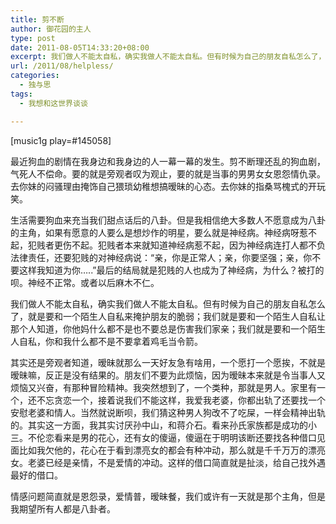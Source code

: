 ```yaml
---
title: 剪不断
author: 御花园的主人
type: post
date: 2011-08-05T14:33:20+08:00
excerpt: 我们做人不能太自私，确实我做人不能太自私。但有时候为自己的朋友自私怎么了，就是要和一个陌生人自私来掩护你的脆弱；我们就是要和一个陌生人自私让那个人知道，你他妈什么都不是也不要总是伤害我们家亲；我们就是要和一个陌生人自私，你和我什么都不是不要拿着鸡毛当令箭。
url: /2011/08/helpless/
categories:
  - 独与思
tags:
  - 我想和这世界谈谈

---
```

[music1g play=#145058]

最近狗血的剧情在我身边和我身边的人一幕一幕的发生。剪不断理还乱的狗血剧，气死人不偿命。要的就是旁观者叹为观止，要的就是当事的男男女女恩怨情仇录。去你妹的闷骚理由掩饰自己猥琐幼稚想搞暧昧的心态。去你妹的指桑骂槐式的开玩笑。

生活需要狗血来充当我们甜点话后的八卦。但是我相信绝大多数人不愿意成为八卦的主角，如果有愿意的人要么是想炒作的明星，要么就是神经病。神经病呀惹不起，犯贱者更伤不起。犯贱者本来就知道神经病惹不起，因为神经病连打人都不负法律责任，还要犯贱的对神经病说：“亲，你是正常人；亲，你要坚强；亲，你不要这样我知道为你&#8230;..”最后的结局就是犯贱的人也成为了神经病，为什么？被打的呗。神经不正常。或者以后麻木不仁。

我们做人不能太自私，确实我们做人不能太自私。但有时候为自己的朋友自私怎么了，就是要和一个陌生人自私来掩护朋友的脆弱；我们就是要和一个陌生人自私让那个人知道，你他妈什么都不是也不要总是伤害我们家亲；我们就是要和一个陌生人自私，你和我什么都不是不要拿着鸡毛当令箭。

其实还是旁观者知道，暧昧就那么一天好友急有啥用，一个愿打一个愿挨，不就是暧昧嘛，反正是没有结果的。朋友们不要为此烦恼，因为暧昧本来就是令当事人又烦恼又兴奋，有那种冒险精神。我突然想到了，一个类种，那就是男人。家里有一个，还不忘贪恋一个，接着说我们不能这样，我爱我老婆，你都出轨了还要找一个安慰老婆和情人。当然就说断呗，我们猜这种男人狗改不了吃屎，一样会精神出轨的。其实这一方面，我其实讨厌孙中山，和蒋介石。看来孙氏家族都是成功的小三。不伦恋看来是男的花心，还有女的傻逼，傻逼在于明明该断还要找各种借口见面比如我欠他的，花心在于看到漂亮女的都会有种冲动，那么就是千千万万的漂亮女。老婆已经是亲情，不是爱情的冲动。这样的借口简直就是扯淡，给自己找外遇最好的借口。

情感问题简直就是恩怨录，爱情普，暧昧餐，我们或许有一天就是那个主角，但是我期望所有人都是八卦者。